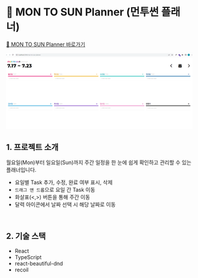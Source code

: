 # 📅 MON TO SUN Planner (먼투썬 플래너)

[🚀 MON TO SUN Planner 바로가기](https://rigood.github.io/mon-to-sun-planner)

<img src="public/readme/planner.gif"/>

</br>

## 1. 프로젝트 소개

월요일(Mon)부터 일요일(Sun)까지 주간 일정을 한 눈에 쉽게 확인하고 관리할 수 있는 플래너입니다.

- 요일별 Task 추가, 수정, 완료 여부 표시, 삭제
- `드래그 앤 드롭`으로 요일 간 Task 이동
- 화살표(<,>) 버튼을 통해 주간 이동
- 달력 아이콘에서 날짜 선택 시 해당 날짜로 이동

</br>

## 2. 기술 스택

- React
- TypeScript
- react-beautiful-dnd
- recoil

</br>
